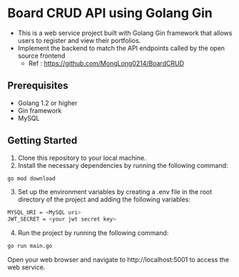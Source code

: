 # Board CRUD API using Golang Gin
* This is a web service project built with Golang Gin framework that allows users to register and view their portfolios.
* Implement the backend to match the API endpoints called by the open source frontend
  - Ref : https://github.com/MongLong0214/BoardCRUD

## Prerequisites
* Golang 1.2 or higher
* Gin framework
* MySQL

## Getting Started
1. Clone this repository to your local machine.
2. Install the necessary dependencies by running the following command:

```bash
go mod download
```

3. Set up the environment variables by creating a .env file in the root directory of the project and adding the following variables:


```bash
MYSQL_URI = <MySQL uri>
JWT_SECRET = <your jwt secret key>
```

4. Run the project by running the following command:
```bash
go run main.go
```

Open your web browser and navigate to http://localhost:5001 to access the web service.
